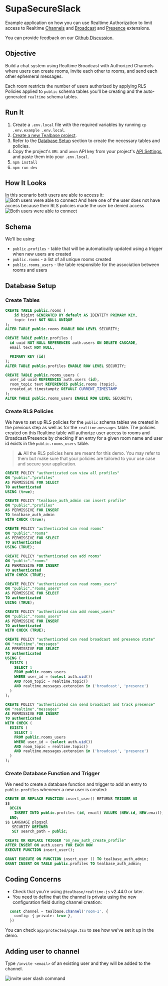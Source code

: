 # SupaSecureSlack

Example application on how you can use Realtime Authorization to limit access to Realtime [Channels](https://tealbase.com/docs/guides/realtime/concepts#channels) and [Broadcast](https://tealbase.com/docs/guides/realtime/broadcast) and [Presence](https://tealbase.com/docs/guides/realtime/presence) extensions.

You can provide feedback on our [Github Discussion](https://github.com/orgs/tealbase/discussions/22484).

## Objective

Build a chat system using Realtime Broadcast with Authorized Channels where users can create rooms, invite each other to rooms, and send each other ephemeral messages.

Each room restricts the number of users authorized by applying RLS Policies applied to `public` schema tables you'll be creating and the auto-generated `realtime` schema tables.

## Run It

1. Create a `.env.local` file with the required variables by running `cp .env.example .env.local`.
2. [Create a new Tealbase project](https://tealbase.com/dashboard/new/_).
3. Refer to the [Database Setup](#database-setup) section to create the necessary tables and policies.
4. Copy the project's `URL` and `anon` API key from your project's [API Settings](https://tealbase.com/dashboard/project/_/settings/api), and paste them into your `.env.local`.
5. `npm install`
6. `npm run dev`

## How It Looks

In this scenario both users are able to access it:
![Both users were able to connect](./chat_success.png)
And here one of the user does not have access because their RLS policies made the user be denied access
![Both users were able to connect](./chat_unauthorized.png)

## Schema

We'll be using:

- `public.profiles` - table that will be automatically updated using a trigger when new users are created
- `public.rooms` - a list of all unique rooms created
- `public.rooms_users` - the table responsible for the association between rooms and users

## Database Setup

### Create Tables

```sql
CREATE TABLE public.rooms (
    id bigint GENERATED BY default AS IDENTITY PRIMARY KEY,
    topic text NOT NULL UNIQUE
);
ALTER TABLE public.rooms ENABLE ROW LEVEL SECURITY;

CREATE TABLE public.profiles (
  id uuid NOT NULL REFERENCES auth.users ON DELETE CASCADE,
  email text NOT NULL,

  PRIMARY KEY (id)
);
ALTER TABLE public.profiles ENABLE ROW LEVEL SECURITY;

CREATE TABLE public.rooms_users (
  user_id uuid REFERENCES auth.users (id),
  room_topic text REFERENCES public.rooms (topic),
  created_at timestamptz DEFAULT CURRENT_TIMESTAMP
);
ALTER TABLE public.rooms_users ENABLE ROW LEVEL SECURITY;
```

### Create RLS Policies

We have to set up RLS policies for the `public` schema tables we created in the previous step as well as for the `realtime.messages` table. The policies created on this Realtime table will authorize user access to rooms and Broadcast/Presence by checking if an entry for a given room name and user id exists in the `public.rooms_users` table.

> ⚠️ All the RLS policies here are meant for this demo. You may refer to them but make sure that your policies are tailored to your use case and secure your application.

```sql
CREATE POLICY "authenticated can view all profiles"
ON "public"."profiles"
AS PERMISSIVE FOR SELECT
TO authenticated
USING (true);

CREATE POLICY "tealbase_auth_admin can insert profile"
ON "public"."profiles"
AS PERMISSIVE FOR INSERT
TO tealbase_auth_admin
WITH CHECK (true);

CREATE POLICY "authenticated can read rooms"
ON "public"."rooms"
AS PERMISSIVE FOR SELECT
TO authenticated
USING (TRUE);

CREATE POLICY "authenticated can add rooms"
ON "public"."rooms"
AS PERMISSIVE FOR INSERT
TO authenticated
WITH CHECK (TRUE);

CREATE POLICY "authenticated can read rooms_users"
ON "public"."rooms_users"
AS PERMISSIVE FOR SELECT
TO authenticated
USING (TRUE);

CREATE POLICY "authenticated can add rooms_users"
ON "public"."rooms_users"
AS PERMISSIVE FOR INSERT
TO authenticated
WITH CHECK (TRUE);

CREATE POLICY "authenticated can read broadcast and presence state"
ON "realtime"."messages"
AS PERMISSIVE FOR SELECT
TO authenticated
USING (
  EXISTS (
    SELECT 1
    FROM public.rooms_users
    WHERE user_id = (select auth.uid())
    AND room_topic = realtime.topic()
    AND realtime.messages.extension in ('broadcast', 'presence')
  )
);

CREATE POLICY "authenticated can send broadcast and track presence"
ON "realtime"."messages"
AS PERMISSIVE FOR INSERT
TO authenticated
WITH CHECK (
  EXISTS (
    SELECT 1
    FROM public.rooms_users
    WHERE user_id = (select auth.uid())
    AND room_topic = realtime.topic()
    AND realtime.messages.extension in ('broadcast', 'presence')
  )
);
```

### Create Database Function and Trigger

We need to create a database function and trigger to add an entry to `public.profiles` whenever a new user is created:

```sql
CREATE OR REPLACE FUNCTION insert_user() RETURNS TRIGGER AS
$$
  BEGIN
    INSERT INTO public.profiles (id, email) VALUES (NEW.id, NEW.email); RETURN NEW;
  END;
$$ LANGUAGE plpgsql
   SECURITY DEFINER
   SET search_path = public;

CREATE OR REPLACE TRIGGER "on_new_auth_create_profile"
AFTER INSERT ON auth.users FOR EACH ROW
EXECUTE FUNCTION insert_user();

GRANT EXECUTE ON FUNCTION insert_user () TO tealbase_auth_admin;
GRANT INSERT ON TABLE public.profiles TO tealbase_auth_admin;
```

## Coding Concerns

* Check that you're using `@tealbase/realtime-js` v2.44.0 or later. 
* You need to define that the channel is private using the new configuration field during channel creation:

```typescript
  const channel = tealbase.channel('room-1', {
    config: { private: true },
  })
```

You can check `app/protected/page.tsx` to see how we've set it up in the demo.

## Adding user to channel

Type `/invite <email>` of an existing user and they will be added to the channel.

![invite user slash command](invite.png)

